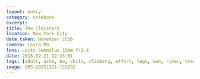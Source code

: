```yaml
--- 
layout: entry
category: notebook
excerpt:
title: The Cloisters
location: New York City
date_taken: November 2016
camera: Leica M9
lens: Leitz Summilux 35mm f/1.4
date: 2016-02-21 12:33:01
tags: [adult, arms, bw, child, climbing, effort, legs, man, river, tree]
image: GRS-20151121-155232
---
```

